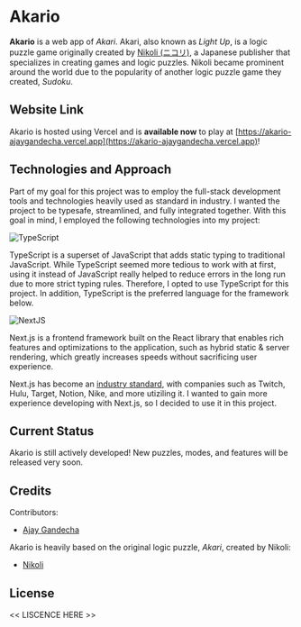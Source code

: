 # Akario

**Akario** is a web app of *Akari*. Akari, also known as *Light Up*, is a logic puzzle game originally created by [Nikoli (ニコリ)](https://www.nikoli.co.jp/en/), a Japanese publisher that specializes in creating games and logic puzzles. Nikoli became prominent around the world due to the popularity of another logic puzzle game they created, *Sudoku*.

## Website Link

Akario is hosted using Vercel and is **available now** to play at [https://akario-ajaygandecha.vercel.app](https://akario-ajaygandecha.vercel.app)!

## Technologies and Approach

Part of my goal for this project was to employ the full-stack development tools and technologies heavily used as standard in industry. I wanted the project to be typesafe, streamlined, and fully integrated together. With this goal in mind, I employed the following technologies into my project:

![TypeScript](https://img.shields.io/badge/-TypeScript-05122A?style=flat&logo=typescript)

TypeScript is a superset of JavaScript that adds static typing to traditional JavaScript. While TypeScript seemed more tedious to work with at first, using it instead of JavaScript really helped to reduce errors in the long run due to more strict typing rules. Therefore, I opted to use TypeScript for this project. In addition, TypeScript is the preferred language for the framework below. 

![NextJS](https://img.shields.io/badge/-Next.js-05122A?style=flat&logo=next.js)

Next.js is a frontend framework built on the React library that enables rich features and optimizations to the application, such as hybrid static & server rendering, which greatly increases speeds without sacrificing user experience.

Next.js has become an [industry standard](https://nextjs.org/showcase), with companies such as Twitch, Hulu, Target, Notion, Nike, and more utiziling it. I wanted to gain more experience developing with Next.js, so I decided to use it in this project.



## Current Status

Akario is still actively developed! New puzzles, modes, and features will be released very soon.

## Credits
Contributors:
- [Ajay Gandecha](ajaygandecha.com)

Akario is heavily based on the original logic puzzle, *Akari*, created by Nikoli:
- [Nikoli](https://www.nikoli.co.jp/en/)

## License

<< LISCENCE HERE >>
